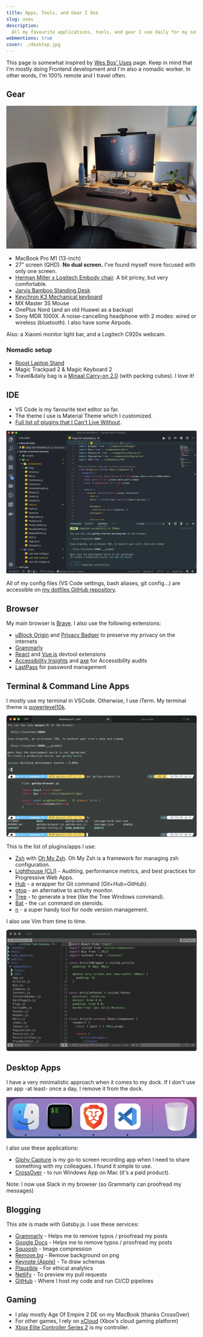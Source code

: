 ```yaml
---
title: Apps, Tools, and Gear I Use
slug: uses
description:
  All my favourite applications, tools, and gear I use daily for my software developer job.
webmentions: true
cover: ./desktop.jpg
---
```


This page is somewhat inspired by [Wes Bos' Uses](https://wesbos.com/uses/) page. Keep in mind that
I'm mostly doing Frontend development and I'm also a nomadic worker. In other words, I'm 100% remote
and I travel often.

## Gear

![laptop picture](./battlestation.jpeg)

- MacBook Pro M1 (13-inch)
- 27" screen (QHD). **No dual screen.** I've found myself more focused with only one screen.
- [Herman Miller x Logitech Embody chair](https://www.logitechg.com/en-us/logitech-g-and-herman-miller.html).
  A bit pricey, but very comfortable.
- [Jarvis Bamboo Standing Desk](https://www.fully.com/en-eu/jarvis-adjustable-height-desk-bamboo.html)
- [Keychron K3 Mechanical keyboard](https://twitter.com/_maxpou/status/1436270414544654348)
- MX Master 3S Mouse
- OnePlus Nord (and an old Huawei as a backup)
- Sony MDR 1000X. A noise-cancelling headphone with 2 modes: wired or wireless (bluetooth). I also
  have some Airpods.

Also: a Xiaomi monitor light bar, and a Logitech C920s webcam.

### Nomadic setup

- [Roost Laptop Stand](https://www.therooststand.com/)
- Magic Trackpad 2 & Magic Keyboard 2
- Travel&daily bag is a
  [Minaal Carry-on 2.0](https://www.minaal.com/products/minaal-carry-on-bag/?variant=12494163140)
  (with packing cubes). I love it!

## IDE

- VS Code is my favourite text editor so far.
- The theme I use is Material Theme which I customized.
- [Full list of plugins that I Can't Live Without](https://github.com/maxpou/dotfiles/blob/master/vscode/install_plugin.sh).

![my ide](./ide.png)

All of my config files (VS Code settings, bash aliases, git config...) are accessible on
[my dotfiles GitHub repository](https://github.com/maxpou/dotfiles).

## Browser

My main browser is [Brave](https://brave.com/). I also use the following extensions:

- [uBlock Origin](https://chrome.google.com/webstore/detail/ublock-origin/cjpalhdlnbpafiamejdnhcphjbkeiagm)
  and [Privacy Badger](https://privacybadger.org/) to preserve my privacy on the internets
- [Grammarly](https://chrome.google.com/webstore/detail/grammarly-for-chrome/kbfnbcaeplbcioakkpcpgfkobkghlhen)
- [React](https://chrome.google.com/webstore/detail/react-developer-tools/fmkadmapgofadopljbjfkapdkoienihi)
  and
  [Vue.js](https://chrome.google.com/webstore/detail/vuejs-devtools/nhdogjmejiglipccpnnnanhbledajbpd)
  devtool extensions
- [Accessibility Insights](https://accessibilityinsights.io) and [axe](https://www.deque.com/axe/)
  for Accessibility audits
- [LastPass](https://chrome.google.com/webstore/detail/lastpass-free-password-ma/hdokiejnpimakedhajhdlcegeplioahd)
  for password management

## Terminal & Command Line Apps

I mostly use my terminal in VSCode. Otherwise, I use iTerm. My terminal theme is
[powerlevel10k](https://github.com/romkatv/powerlevel10k).

![terminal screenshot](./iterm.png)

This is the list of plugins/apps I use:

- [Zsh](https://github.com/robbyrussell/oh-my-zsh/wiki/Installing-ZSH) with
  [Oh My Zsh](https://github.com/robbyrussell/oh-my-zsh). Oh My Zsh is a framework for managing zsh
  configuration.
- [Lighthouse (CLI)](https://github.com/GoogleChrome/lighthouse) - Auditing, performance metrics,
  and best practices for Progressive Web Apps.
- [Hub](https://github.com/github/hub) - a wrapper for Git command _(Git+Hub=GitHub)_.
- [gtop](https://github.com/aksakalli/gtop) - an alternative to activity monitor.
- [Tree](https://formulae.brew.sh/formula/tree) - to generate a tree (like the Tree Windows
  command).
- [Bat](https://github.com/sharkdp/bat) - the `cat` command on steroids.
- [n](https://github.com/tj/n) - a super handy tool for node version management.

I also use Vim from time to time.

![vim screenshot](./vim.png)

## Desktop Apps

I have a very minimalistic approach when it comes to my dock. If I don't use an app -at least- once
a day, I remove it from the dock.

![dock screenshot](./dock.png)

I also use these applications:

- [Giphy Capture](https://giphy.com/apps/giphycapture) is my go-to screen recording app when I need
  to share something with my colleagues. I found it simple to use.
- [CrossOver](https://www.codeweavers.com/crossover) - to run Windows App on Mac (it's a paid
  product).

Note: I now use Slack in my browser (so Grammarly can proofread my messages)

## Blogging

This site is made with Gatsby.js. I use these services:

- [Grammarly](https://app.grammarly.com/) - Helps me to remove typos / proofread my posts
- [Google Docs](http://docs.new/) - Helps me to remove typos / proofread my posts
- [Squoosh](https://squoosh.app) - Image compression
- [Remove.bg](https://www.remove.bg) - Remove background on png
- [Keynote (Apple)](https://www.apple.com/keynote/) - To draw schemas
- [Plausible](https://plausible.io/maxpou.fr) - For ethical analytics
- [Netlify](https://www.netlify.com) - To preview my pull requests
- [GitHub](https://github.com/maxpou/maxpou.fr) - Where I host my code and run CI/CD pipelines

## Gaming

- I play mostly Age Of Empire 2 DE on my MacBook (thanks CrossOver)
- For other games, I rely on [xCloud](https://www.xbox.com/en-US/play) (Xbox's cloud gaming
  platform)
- [Xbox Elite Controller Series 2](https://www.xbox.com/en-IE/accessories/controllers/elite-wireless-controller-series-2)
  is my controller.
